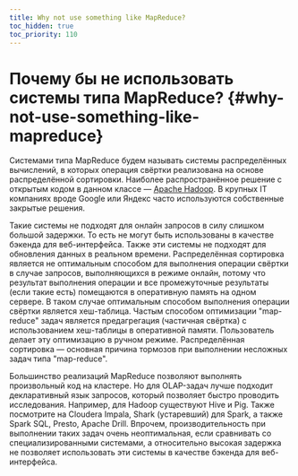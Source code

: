 ```yaml
---
title: Why not use something like MapReduce?
toc_hidden: true
toc_priority: 110
---
```


# Почему бы не использовать системы типа MapReduce? {#why-not-use-something-like-mapreduce}

Системами типа MapReduce будем называть системы распределённых вычислений, в которых операция свёртки реализована на основе распределённой сортировки. Наиболее распространённое решение с открытым кодом в данном классе — [Apache Hadoop](http://hadoop.apache.org). В крупных IT компаниях вроде Google или Яндекс часто используются собственные закрытые решения.

Такие системы не подходят для онлайн запросов в силу слишком большой задержки. То есть не могут быть использованы в качестве бэкенда для веб-интерфейса. Также эти системы не подходят для обновления данных в реальном времени. Распределённая сортировка является не оптимальным способом для выполнения операции свёртки в случае запросов, выполняющихся в режиме онлайн, потому что результат выполнения операции и все промежуточные результаты (если такие есть) помещаются в оперативную память на одном сервере. В таком случае оптимальным способом выполнения операции свёртки является хеш-таблица. Частым способом оптимизации "map-reduce" задач является предагрегация (частичная свёртка) с использованием хеш-таблицы в оперативной памяти. Пользователь делает эту оптимизацию в ручном режиме. Распределённая сортировка — основная причина тормозов при выполнении несложных задач типа "map-reduce".

Большинство реализаций MapReduce позволяют выполнять произвольный код на кластере. Но для OLAP-задач лучше подходит декларативный язык запросов, который позволяет быстро проводить исследования. Например, для Hadoop существуют Hive и Pig. Также посмотрите на Cloudera Impala, Shark (устаревший) для Spark, а также Spark SQL, Presto, Apache Drill. Впрочем, производительность при выполнении таких задач очень неоптимальная, если сравнивать со специализированными системами, а относительно высокая задержка не позволяет использовать эти системы в качестве бэкенда для веб-интерфейса.
